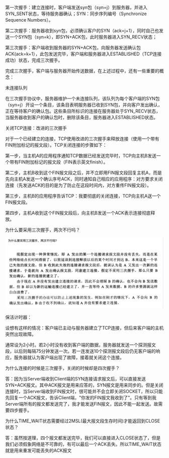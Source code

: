 第一次握手：建立连接时，客户端发送syn包（syn=j）到服务器，并进入SYN_SENT状态，等待服务器确认；SYN：同步序列编号（Synchronize Sequence Numbers）。

第二次握手：服务器收到syn包，必须确认客户的SYN（ack=j+1），同时自己也发送一个SYN包（syn=k），即SYN+ACK包，此时服务器进入SYN_RECV状态；

第三次握手：客户端收到服务器的SYN+ACK包，向服务器发送确认包ACK(ack=k+1），此包发送完毕，客户端和服务器进入ESTABLISHED（TCP连接成功）状态，完成三次握手。

完成三次握手，客户端与服务器开始传送数据，在上述过程中，还有一些重要的概念：

未连接队列

在三次握手协议中，服务器维护一个未连接队列，该队列为每个客户端的SYN包（syn=j）开设一个条目，该条目表明服务器已收到SYN包，并向客户发出确认，正在等待客户的确认包。这些条目所标识的连接在服务器处于SYN_RECV状态，当服务器收到客户的确认包时，删除该条目，服务器进入ESTABLISHED状态。

 

关闭TCP连接：改进的三次握手

对于一个已经建立的连接，TCP使用改进的三次握手来释放连接（使用一个带有FIN附加标记的报文段）。TCP关闭连接的步骤如下：

第一步，当主机A的应用程序通知TCP数据已经发送完毕时，TCP向主机B发送一个带有FIN附加标记的报文段（FIN表示英文finish）。

第二步，主机B收到这个FIN报文段之后，并不立即用FIN报文段回复主机A，而是先向主机A发送一个确认序号ACK，同时通知自己相应的应用程序：对方要求关闭连接（先发送ACK的目的是为了防止在这段时间内，对方重传FIN报文段）。

第三步，主机B的应用程序告诉TCP：我要彻底的关闭连接，TCP向主机A送一个FIN报文段。

第四步，主机A收到这个FIN报文段后，向主机B发送一个ACK表示连接彻底释放。

为什么要采用三次握手，两次不行吗？

 

![image-20200519131214943](../../image/three_times_shake.png)

 

 

保活计时器：

设想有这样的情况：客户端已主动与服务器建立了TCP连接，但后来客户端的主机突然出现故障。

通常设为2小时。若2小时没有收到客户端的数据，服务器就发送一个探测报文段，以后则每隔75分钟发送一次。若一连发送10个探测报文段后仍无客户端的响应，服务器就认为客户端出现了故障，接着就关闭这个连接。

 

 



 

 

为什么连接的时候是三次握手，关闭的时候却是四次握手？

答：因为当Server端收到Client端的SYN连接请求报文后，可以直接发送SYN+ACK报文。其中ACK报文是用来应答的，SYN报文是用来同步的。但是关闭连接时，当Server端收到FIN报文时，很可能并不会立即关闭SOCKET，所以只能先回复一个ACK报文，告诉Client端，"你发的FIN报文我收到了"。只有等到我Server端所有的报文都发送完了，我才能发送FIN报文，因此不能一起发送。故需要四步握手。

 

为什么TIME_WAIT状态需要经过2MSL(最大报文段生存时间)才能返回到CLOSE状态？

答：虽然按道理，四个报文都发送完毕，我们可以直接进入CLOSE状态了，但是我们必须假象网络是不可靠的，有可以最后一个ACK丢失。所以TIME_WAIT状态就是用来重发可能丢失的ACK报文
